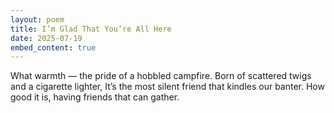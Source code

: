 ```yaml
---
layout: poem
title: I’m Glad That You’re All Here
date: 2025-07-19
embed_content: true
---
```

What warmth — 
the pride of a hobbled campfire.
Born of scattered twigs 
and a cigarette lighter,
It’s the most silent friend 
that kindles our banter.
How good it is,
having friends that can gather. 
